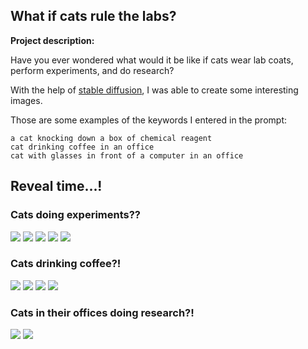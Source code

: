 ## What if cats rule the labs?

**Project description:**   

Have you ever wondered what would it be like if cats wear lab coats, perform experiments, and do research? 

With the help of [stable diffusion](https://stablediffusionweb.com), I was able to create some interesting images.

Those are some examples of the keywords I entered in the prompt:

```
a cat knocking down a box of chemical reagent
cat drinking coffee in an office
cat with glasses in front of a computer in an office
```
## Reveal time...!

### Cats doing experiments??
<img src="images/stablediffusion/catinlabs/a cat knocking down a box of chemical reagent 2.jpeg?raw=true"/>
<img src="images/stablediffusion/catinlabs/a cat knocking down a reagent bottle in a lab.jpeg?raw=true"/>
<img src="images/stablediffusion/catinlabs/cats with chemical reagents in a lab 3.jpeg?raw=true"/>
<img src="images/stablediffusion/catinlabs/cats with chemical reagents in a lab 5.jpeg?raw=true"/>
<img src="images/stablediffusion/catinlabs/cats with chemical reagents in a lab.jpeg?raw=true"/>


### Cats drinking coffee?!
<img src="images/stablediffusion/catinlabs/cat drinking coffee in an office 10.jpeg?raw=true"/>
<img src="images/stablediffusion/catinlabs/cat drinking coffee in an office 3.jpeg?raw=true"/>
<img src="images/stablediffusion/catinlabs/cat drinking coffee in an office 6.jpeg?raw=true"/>
<img src="images/stablediffusion/catinlabs/cat drinking coffee in an office 7.jpeg?raw=true"/>


### Cats in their offices doing research?!
<img src="images/stablediffusion/catinlabs/cat with glasses in front of a computer in an office.jpeg?raw=true"/>
<img src="images/stablediffusion/catinlabs/cat in front of a computer in an office.jpeg?raw=true"/>

